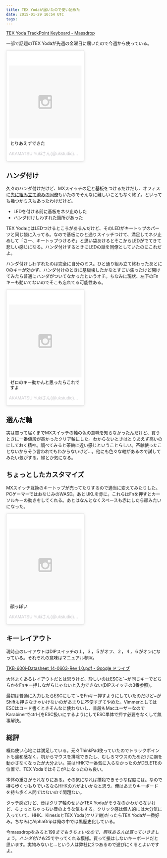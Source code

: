 ```yaml
---
title: TEX Yodaが届いたので使い始めた
date: 2015-01-29 10:54 UTC
tags:
---
```


[TEX Yoda TrackPoint Keyboard - Massdrop](https://www.massdrop.com/buy/tex-yoda?mode=guest_open)

一部で話題のTEX Yodaが先週の金曜日に届いたので今週から使っている。

<blockquote class="instagram-media" data-instgrm-captioned data-instgrm-version="4" style=" background:#FFF; border:0; border-radius:3px; box-shadow:0 0 1px 0 rgba(0,0,0,0.5),0 1px 10px 0 rgba(0,0,0,0.15); margin: 1px; max-width:250px; padding:0; width:99.375%; width:-webkit-calc(100% - 2px); width:calc(100% - 2px);"><div style="padding:8px;"> <div style=" background:#F8F8F8; line-height:0; margin-top:40px; padding:50% 0; text-align:center; width:100%;"> <div style=" background:url(data:image/png;base64,iVBORw0KGgoAAAANSUhEUgAAACwAAAAsCAMAAAApWqozAAAAGFBMVEUiIiI9PT0eHh4gIB4hIBkcHBwcHBwcHBydr+JQAAAACHRSTlMABA4YHyQsM5jtaMwAAADfSURBVDjL7ZVBEgMhCAQBAf//42xcNbpAqakcM0ftUmFAAIBE81IqBJdS3lS6zs3bIpB9WED3YYXFPmHRfT8sgyrCP1x8uEUxLMzNWElFOYCV6mHWWwMzdPEKHlhLw7NWJqkHc4uIZphavDzA2JPzUDsBZziNae2S6owH8xPmX8G7zzgKEOPUoYHvGz1TBCxMkd3kwNVbU0gKHkx+iZILf77IofhrY1nYFnB/lQPb79drWOyJVa/DAvg9B/rLB4cC+Nqgdz/TvBbBnr6GBReqn/nRmDgaQEej7WhonozjF+Y2I/fZou/qAAAAAElFTkSuQmCC); display:block; height:44px; margin:0 auto -44px; position:relative; top:-22px; width:44px;"></div></div> <p style=" margin:8px 0 0 0; padding:0 4px;"> <a href="https://instagram.com/p/yUmhN8xXLR/" style=" color:#000; font-family:Arial,sans-serif; font-size:14px; font-style:normal; font-weight:normal; line-height:17px; text-decoration:none; word-wrap:break-word;" target="_top">とりあえずできた</a></p> <p style=" color:#c9c8cd; font-family:Arial,sans-serif; font-size:14px; line-height:17px; margin-bottom:0; margin-top:8px; overflow:hidden; padding:8px 0 7px; text-align:center; text-overflow:ellipsis; white-space:nowrap;">AKAMATSU Yukiさん(@ukstudio)が投稿した写真 - <time style=" font-family:Arial,sans-serif; font-size:14px; line-height:17px;" datetime="2015-01-26T15:18:07+00:00">2015 1月 26 7:18午前 PST</time></p></div></blockquote>
<script async defer src="//platform.instagram.com/en_US/embeds.js"></script>

## ハンダ付け

久々のハンダ付けだけど、MXスイッチの足と基板をつけるだけだし、オフィスに[先に組み立て済みの同僚](http://asonas.hatenablog.com/entry/2015/01/24/173920)もいたのでそんなに難しいこともなく終了。といっても幾つかミスもあったわけだけど。

* LEDを付ける前に基板をネジ止めした
* ハンダ付けしわすれた箇所があった

TEX YodaにはLEDつけるところがあるんだけど、そのLEDがキートップのパーツと同じ袋に入ってる。なので基板にひと通りスイッチつけて、満足してネジ止めして「さー、キートップつけるぞ」と思い袋あけるとそこからLEDがでてきて悲しい感じになる。ハンダ付けするときにLEDの話を同僚としていたのにこれだよ。

ハンダ付けしわすれたのは完全に自分のミス。ひと通り組み立て終わったあとに0のキーが効かず、ハンダ付けのときに基板壊したかなとすごい焦ったけど開けてみたら普通にハンダがついてなかったというオチ。ちなみに現状、左下のFnキーも動いてないのでそこも忘れてる可能性ある。

<blockquote class="instagram-media" data-instgrm-captioned data-instgrm-version="4" style=" background:#FFF; border:0; border-radius:3px; box-shadow:0 0 1px 0 rgba(0,0,0,0.5),0 1px 10px 0 rgba(0,0,0,0.15); margin: 1px; max-width:250px; padding:0; width:99.375%; width:-webkit-calc(100% - 2px); width:calc(100% - 2px);"><div style="padding:8px;"> <div style=" background:#F8F8F8; line-height:0; margin-top:40px; padding:50% 0; text-align:center; width:100%;"> <div style=" background:url(data:image/png;base64,iVBORw0KGgoAAAANSUhEUgAAACwAAAAsCAMAAAApWqozAAAAGFBMVEUiIiI9PT0eHh4gIB4hIBkcHBwcHBwcHBydr+JQAAAACHRSTlMABA4YHyQsM5jtaMwAAADfSURBVDjL7ZVBEgMhCAQBAf//42xcNbpAqakcM0ftUmFAAIBE81IqBJdS3lS6zs3bIpB9WED3YYXFPmHRfT8sgyrCP1x8uEUxLMzNWElFOYCV6mHWWwMzdPEKHlhLw7NWJqkHc4uIZphavDzA2JPzUDsBZziNae2S6owH8xPmX8G7zzgKEOPUoYHvGz1TBCxMkd3kwNVbU0gKHkx+iZILf77IofhrY1nYFnB/lQPb79drWOyJVa/DAvg9B/rLB4cC+Nqgdz/TvBbBnr6GBReqn/nRmDgaQEej7WhonozjF+Y2I/fZou/qAAAAAElFTkSuQmCC); display:block; height:44px; margin:0 auto -44px; position:relative; top:-22px; width:44px;"></div></div> <p style=" margin:8px 0 0 0; padding:0 4px;"> <a href="https://instagram.com/p/yV0z5CxXIt/" style=" color:#000; font-family:Arial,sans-serif; font-size:14px; font-style:normal; font-weight:normal; line-height:17px; text-decoration:none; word-wrap:break-word;" target="_top">ゼロのキー動かんと思ったらこれですよ</a></p> <p style=" color:#c9c8cd; font-family:Arial,sans-serif; font-size:14px; line-height:17px; margin-bottom:0; margin-top:8px; overflow:hidden; padding:8px 0 7px; text-align:center; text-overflow:ellipsis; white-space:nowrap;">AKAMATSU Yukiさん(@ukstudio)が投稿した写真 - <time style=" font-family:Arial,sans-serif; font-size:14px; line-height:17px;" datetime="2015-01-27T02:42:15+00:00">2015 1月 26 6:42午後 PST</time></p></div></blockquote>
<script async defer src="//platform.instagram.com/en_US/embeds.js"></script>

## 選んだ軸

実は買って届くまでMXスイッチの軸の色の意味を知らなかったんだけど、買うときに一番値段が高かったクリア軸にした。わからないときはとりあえず高いのにしておく精神。調べてみると茶軸に近い感じということらしい。茶軸使ったことないからそう言われてもわからないけど…。他にも色々な軸があるので試してみたい気がする。緑とか気になる。

## ちょっとしたカスタマイズ

MXスイッチ互換のキートップが売ってたりするので適当に変えてみたりした。PCゲーマーではおなじみのWASD。あとIJKLを赤に。これらはFnを押すとカーソルキーの動きをしてくれる。あとはなんとなくスペースも赤にしたら顔みたいになった。

<blockquote class="instagram-media" data-instgrm-captioned data-instgrm-version="4" style=" background:#FFF; border:0; border-radius:3px; box-shadow:0 0 1px 0 rgba(0,0,0,0.5),0 1px 10px 0 rgba(0,0,0,0.15); margin: 1px; max-width:250px; padding:0; width:99.375%; width:-webkit-calc(100% - 2px); width:calc(100% - 2px);"><div style="padding:8px;"> <div style=" background:#F8F8F8; line-height:0; margin-top:40px; padding:50% 0; text-align:center; width:100%;"> <div style=" background:url(data:image/png;base64,iVBORw0KGgoAAAANSUhEUgAAACwAAAAsCAMAAAApWqozAAAAGFBMVEUiIiI9PT0eHh4gIB4hIBkcHBwcHBwcHBydr+JQAAAACHRSTlMABA4YHyQsM5jtaMwAAADfSURBVDjL7ZVBEgMhCAQBAf//42xcNbpAqakcM0ftUmFAAIBE81IqBJdS3lS6zs3bIpB9WED3YYXFPmHRfT8sgyrCP1x8uEUxLMzNWElFOYCV6mHWWwMzdPEKHlhLw7NWJqkHc4uIZphavDzA2JPzUDsBZziNae2S6owH8xPmX8G7zzgKEOPUoYHvGz1TBCxMkd3kwNVbU0gKHkx+iZILf77IofhrY1nYFnB/lQPb79drWOyJVa/DAvg9B/rLB4cC+Nqgdz/TvBbBnr6GBReqn/nRmDgaQEej7WhonozjF+Y2I/fZou/qAAAAAElFTkSuQmCC); display:block; height:44px; margin:0 auto -44px; position:relative; top:-22px; width:44px;"></div></div> <p style=" margin:8px 0 0 0; padding:0 4px;"> <a href="https://instagram.com/p/yY9zPMxXH1/" style=" color:#000; font-family:Arial,sans-serif; font-size:14px; font-style:normal; font-weight:normal; line-height:17px; text-decoration:none; word-wrap:break-word;" target="_top">顔っぽい</a></p> <p style=" color:#c9c8cd; font-family:Arial,sans-serif; font-size:14px; line-height:17px; margin-bottom:0; margin-top:8px; overflow:hidden; padding:8px 0 7px; text-align:center; text-overflow:ellipsis; white-space:nowrap;">AKAMATSU Yukiさん(@ukstudio)が投稿した写真 - <time style=" font-family:Arial,sans-serif; font-size:14px; line-height:17px;" datetime="2015-01-28T07:58:31+00:00">2015 1月 27 11:58午後 PST</time></p></div></blockquote>
<script async defer src="//platform.instagram.com/en_US/embeds.js"></script>

## キーレイアウト

現時点のレイアウトはDIPスイッチの１，３，５がオフ、２，４，６がオンになっている。それぞれの意味はマニュアル参照。

[TKB-600i-Datasheet_14-0603-Rev 1.0.pdf - Google ドライブ](https://docs.google.com/file/d/0B7TuRf3KQe7GdjJwNXMwdHZIUm8/edit)

大体よくあるレイアウトだとは思うけど、珍しいのはESCと`~が同じキーでどちらかをFnキー押しながらじゃないと入力できない(DIPスイッチの3番参照)。

最初は普通に入力したらESCにして\`~をFnキー押すようにしていたのだけど~がShiftも押さなきゃいけないのがあまりに不便すぎてやめた。VimmerとしてはESCはコード書くときそんなに使わないし、普段もMacユーザーなのでKarabinerでctrl-[をESC扱いにするようにしてESC単体で押す必要をなくして無事解決。

## 総評

概ね使い心地には満足している。元々ThinkPad使っていたのでトラックポイントも違和感なく、机からマウスを排除できたし、むしろマウスのためだけに腕を動かさなくなったが大分よい。実はHHKで一番気に入らなかったのがDELETEの位置で、TEX Yodaではそこが\になったのも良い。

本体の重さがそれなりにある。その気になれば撲殺できそうな程度には。なので持ち歩くつもりでいるならHHKの方がよいかなと思う。俺はあまりキーボードを持ち歩く人間ではないので問題ない。

タッチ感だけど、音はクリア軸のせいかTEX Yodaがそうなのかわからないけど、ちょっとちゃっちい音のような気もする。クリック感は個人的には大分気に入っていて、HHK、KinesisとTEX Yoda(クリア軸)だったらTEX Yodaが一番好み。ちなみにAlphaGripは俺の中では黒歴史化している。

今massdropをみると$199までもうちょいなので、興味ある人は買っていきましょう。ハンダ付けも$25でやってくれる模様。買って損はしないキーボードだと思います。実物みないと…という人は弊社に2つあるので遊びにくるとよいですよ。
